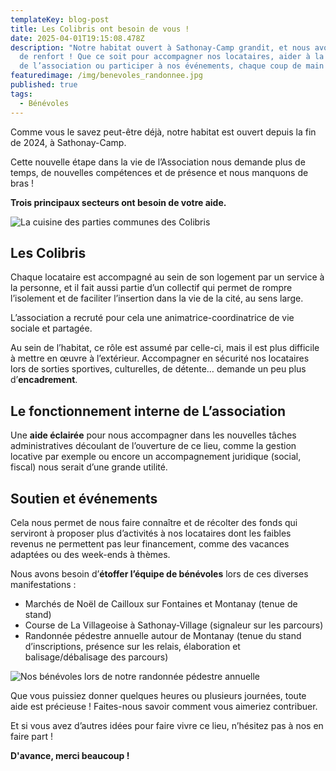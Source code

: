 ```yaml
---
templateKey: blog-post
title: Les Colibris ont besoin de vous !
date: 2025-04-01T19:15:08.478Z
description: "Notre habitat ouvert à Sathonay-Camp grandit, et nous avons besoin
  de renfort ! Que ce soit pour accompagner nos locataires, aider à la gestion
  de l’association ou participer à nos événements, chaque coup de main compte. "
featuredimage: /img/benevoles_randonnee.jpg
published: true
tags:
  - Bénévoles
---
```

Comme vous le savez peut-être déjà, notre habitat est ouvert depuis la fin de 2024, à Sathonay-Camp.

Cette nouvelle étape dans la vie de l’Association nous demande plus de temps, de nouvelles compétences et de présence et nous manquons de bras !

**Trois principaux secteurs ont besoin de votre aide.**

![La cuisine des parties communes des Colibris](/img/cuisine.jpg "La cuisine des parties communes des Colibris")

## **Les Colibris**

Chaque locataire est accompagné au sein de son logement par un service à la personne, et il fait aussi partie d’un collectif qui permet de rompre l’isolement et de faciliter l’insertion dans la vie de la cité, au sens large.

L’association a recruté pour cela une animatrice-coordinatrice de vie sociale et partagée.

Au sein de l’habitat, ce rôle est assumé par celle-ci, mais il est plus difficile à mettre en œuvre à l’extérieur. Accompagner en sécurité nos locataires lors de sorties sportives, culturelles, de détente… demande un peu plus d’**encadrement**.

## **Le fonctionnement interne de L’association**

Une **aide éclairée** pour nous accompagner dans les nouvelles tâches administratives découlant de l’ouverture de ce lieu, comme la gestion locative par exemple ou encore un accompagnement juridique (social, fiscal) nous serait d’une grande utilité.

## **Soutien et événements**

Cela nous permet de nous faire connaître et de récolter des fonds qui serviront à proposer plus d’activités à nos locataires dont les faibles revenus ne permettent pas leur financement, comme des vacances adaptées ou des week-ends à thèmes.

Nous avons besoin d’**étoffer l’équipe de bénévoles** lors de ces diverses manifestations :

* Marchés de Noël de Cailloux sur Fontaines et Montanay (tenue de stand)
* Course de La Villageoise à Sathonay-Village (signaleur sur les parcours)
* Randonnée pédestre annuelle autour de Montanay (tenue du stand d’inscriptions, présence sur les relais, élaboration et balisage/débalisage des parcours)

![Nos bénévoles lors de notre randonnée pédestre annuelle](/img/benevoles_randonnee.jpg "Nos bénévoles lors de notre randonnée pédestre annuelle")

Que vous puissiez donner quelques heures ou plusieurs journées, toute aide est précieuse ! Faites-nous savoir comment vous aimeriez contribuer.

Et si vous avez d’autres idées pour faire vivre ce lieu, n’hésitez pas à nos en faire part !

**D'avance, merci beaucoup !**
